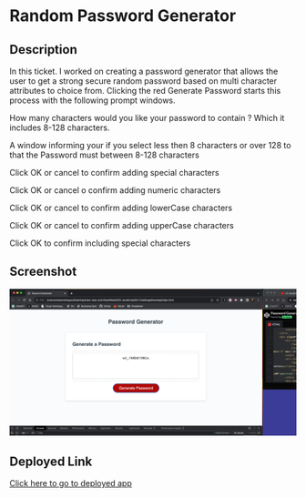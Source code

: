# Random Password Generator

## Description

In this ticket. I worked on creating a password generator that allows the user to get a strong secure random password based on multi character attributes to choice from. Clicking the red Generate Password starts this process with the following prompt windows.

How many characters would you like your password to contain ? Which it includes 8-128 characters.

A window informing your if you select less then 8 characters or over 128 to that the Password must between 8-128 characters

Click OK or cancel to confirm adding special characters

Click OK or cancel o confirm adding numeric characters

Click OK or cancel to confirm adding lowerCase characters

Click OK or cancel to confirm adding upperCase characters

Click OK to confirm including special characters

## Screenshot

![screenshot](./Generate%20Password.png)

## Deployed Link

[Click here to go to deployed app](https://aztekasylum.github.io/password-generator/)
